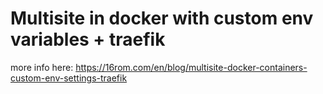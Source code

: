 # Multisite in docker with custom env variables + traefik

more info here: https://16rom.com/en/blog/multisite-docker-containers-custom-env-settings-traefik